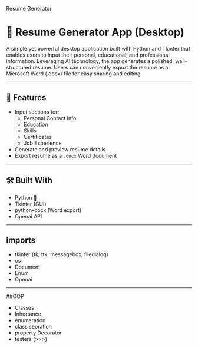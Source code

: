 Resume Generator 
# 📝 Resume Generator App (Desktop)

A simple yet powerful desktop application built with Python and Tkinter that enables users to input their personal, educational, and professional information. Leveraging AI technology, the app generates a polished, well-structured resume. Users can conveniently export the resume as a Microsoft Word (.docx) file for easy sharing and editing.

---

## 🚀 Features

- Input sections for:
  - Personal Contact Info
  - Education
  - Skills
  - Certificates
  - Job Experience
- Generate and preview resume details
- Export resume as a `.docx` Word document

---

## 🛠️ Built With

- Python 🐍
- Tkinter (GUI)
- python-docx (Word export)
- Openai API

---
## imports
- tkinter (tk, ttk, messagebox, filedialog)
- os
- Document
- Enum
- Openai
---
##OOP 
- Classes
- Inhertance
- enumeration
- class sepration 
- property Decorator
- testers (>>>)





